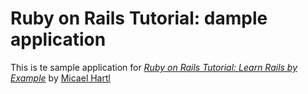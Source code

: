 # Ruby on Rails Tutorial: dample application
This is te sample application for
[*Ruby on Rails Tutorial: Learn Rails by Example*](http://railstutorial.org/)
by [Micael Hartl](http://michaelhartl.com/)
